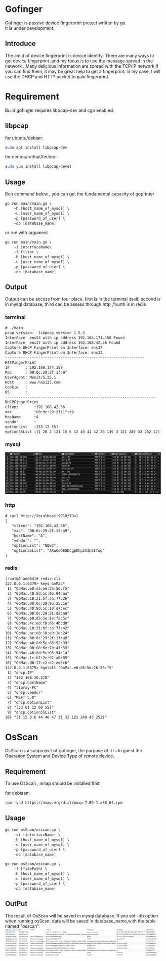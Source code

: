 # Gofinger
Gofinger is passive device fingerprint project written by go.  
It is under development.

## Introduce
The amid of device fingerprint is device identify.  There are many ways to get device fingerprint ,and my focus is to use the message spread in the 
network . Many delicious information are spread with the TCP/IP network,if you can 
find them, it may be great help to get a fingerprint. In my case, I will use the DHCP and HTTP packet to gain fingerprint.

# Requirement
Build gofinger requires libpcap-dev and cgo enabled.
## libpcap
for ubuntu/debian:

```sh
sudo apt install libpcap-dev
```

for centos/redhat/fedora:

```sh
sudo yum install libpcap-devel
```

## Usage
Run command below , you can get the fundamental capacity of goprinter
```shell script
go run main/main.go \
    -h [host_name_of_mysql] \
    -u [user_name_of_mysql] \
    -p [password_of_user] \
    -db [database_name]       
```
or run with argument
```shell script
go run main/main.go \
    -i interfaceName\
    -f filter \
    -h [host_name_of_mysql] \
    -u [user_name_of_mysql] \
    -p [password_of_user] \
    -db [database_name]
```
## Output
Output can be access from four place. first is in the terminal itself, second is in mysql database, third can be assess through http ,fourth is in redis
### terminal
```shell script
# ./main 
pcap version:  libpcap version 1.5.3
InterFace  ens33 with ip address 192.168.174.158 Found 
InterFace  ens37 with ip address 192.168.42.36 Found 
Capture DHCP FingerPrint on Interface: ens37
Capture DHCP FingerPrint on Interface: ens33
---------------------------------------------------------------
HTTPingerPrint
IP       : 192.168.174.158
Mac      : 00:0c:29:2f:1f:9f
UserAgent: Monit/5.25.1
Host     : www.hao123.com
Cookie   : 
OS       : 
--------------------------------------------------------------------
DHCPFingerPrint
client       :192.168.42.36
mac          :00:0c:29:2f:1f:a9
hosName      :A
vendor       :
optionList   :[53 12 55]
option55List :[1 28 2 121 15 6 12 40 41 42 26 119 3 121 249 33 252 42]
```
### mysql
![](./assets/dhcpFP.jpg)

### http
```shell script
# curl http://localhost:9010/ID=1
{
   "client": "192.168.42.36",
   "mac": "00:0c:29:2f:1f:a9",
   "hostName": "A",
   "vendor": "",
   "optionList": "NQw3",
   "option55List": "ARwCeQ8GDCgpKhp3A3n5Ifwq"
}
```

### redis
```shell script
[root@A amd64]# redis-cli
127.0.0.1:6379> keys GoMac*
 1) "GoMac.e0:d5:5e:26:56:f5"
 2) "GoMac.40:8d:5c:06:94:aa"
 3) "GoMac.18:31:bf:ca:77:26"
 4) "GoMac.00:0c:29:9b:25:1e"
 5) "GoMac.40:8d:5c:10:d7:ec"
 6) "GoMac.00:0c:29:21:d2:a0"
 7) "GoMac.e0:d5:5e:1e:fa:5c"
 8) "GoMac.4c:ed:fb:66:4b:d0"
 9) "GoMac.18:31:bf:ca:77:42"
10) "GoMac.ac:e0:10:e9:1e:24"
11) "GoMac.00:0c:29:2f:1f:a9"
12) "GoMac.40:8d:5c:06:92:99"
13) "GoMac.08:60:6e:7b:4f:33"
14) "GoMac.40:8d:5c:06:94:14"
15) "GoMac.1c:b7:2c:97:a0:05"
16) "GoMac.d0:17:c2:d2:ed:c6"
127.0.0.1:6379> hgetall "GoMac.e0:d5:5e:26:56:f5"
 1) "dhcp.IP"
 2) "192.168.30.218"
 3) "dhcp.hostName"
 4) "tipray-PC"
 5) "dhcp.vendor"
 6) "MSFT 5.0"
 7) "dhcp.optionList"
 8) "[53 61 12 60 55]"
 9) "dhcp.option55List"
10) "[1 15 3 6 44 46 47 31 33 121 249 43 252]"
```
# OsScan
OsScan is a subproject of gofinger, the purpose of it is to guest the Operation System and Device Type of remote device.

## Requirement
To use OsScan , nmap should be installed first

for debiaan:
```shell script
rpm -vhU https://nmap.org/dist/nmap-7.80-1.x86_64.rpm
```

## Usage
```shell script
go run osScan/osscan.go \
    -si [interfaceName] \
    -h [host_name_of_mysql] \
    -u [user_name_of_mysql] \
    -p [password_of_user] \
    -db [database_name]
```
```shell script
go run osScan/osscan.go \
    -f [filePath] \
    -h [host_name_of_mysql] \
    -u [user_name_of_mysql] \
    -p [password_of_user] \
    -db [database_name]
```

## OutPut
The result of OsScan will be saved in mysql database. If you  set -db option when running osScan, data will be saved in database_name,with the table named "osscan".
![](./assets/osscan.jpg) 
